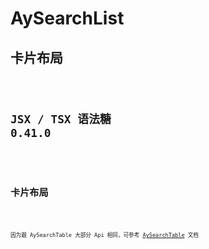 # AySearchList

## 卡片布局

<code src="./AySearchListDemo">

## JSX / TSX 语法糖 <Badge>0.41.0</Badge>

<code src="./AySearchListDemoTsx">

## 卡片布局

<code src="./AySearchListCardDemo">

因为跟 AySearchTable 大部分 Api 相同，可参考 [AySearchTable](../table#参数) 文档
